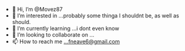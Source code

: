 - 👋 Hi, I’m @Movez87
- 👀 I’m interested in ...probably some thinga I shouldnt be, as well as should.
- 🌱 I’m currently learning ...i dont even know
- 💞️ I’m looking to collaborate on ...
- 📫 How to reach me ...fneave6@gmail.com

<!---
Movez87/Movez87 is a ✨ special ✨ repository because its `README.md` (this file) appears on your GitHub profile.
You can click the Preview link to take a look at your changes.
--->

